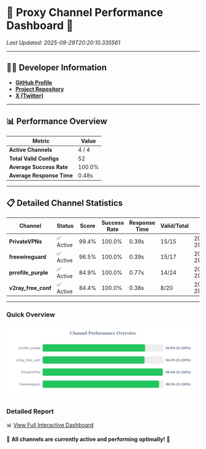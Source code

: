 # 🌟 Proxy Channel Performance Dashboard 🌟

_Last Updated: 2025-09-29T20:20:10.335561_

---

## 👩‍💻 Developer Information

- **[GitHub Profile](https://github.com/4n0nymou3)**  
- **[Project Repository](https://github.com/4n0nymou3/multi-proxy-config-fetcher)**  
- **[X (Twitter)](https://x.com/4n0nymou3)**  

---

## 📊 Performance Overview

| Metric                | Value       |
|-----------------------|-------------|
| **Active Channels**   | 4 / 4       |
| **Total Valid Configs** | 52          |
| **Average Success Rate** | 100.0%      |
| **Average Response Time** | 0.48s       |

---

## 📋 Detailed Channel Statistics

| Channel          | Status     | Score  | Success Rate | Response Time | Valid/Total | Last Success               |
|------------------|------------|--------|--------------|---------------|-------------|----------------------------|
| **PrivateVPNs**  | ✅ Active  | 99.4%  | 100.0% | 0.39s         | 15/15       | 2025-09-29T20:20:09.911662 |
| **freewireguard**  | ✅ Active  | 96.5%  | 100.0% | 0.39s         | 15/17       | 2025-09-29T20:20:10.333795 |
| **prrofile_purple**  | ✅ Active  | 84.9%  | 100.0% | 0.77s         | 14/24       | 2025-09-29T20:20:09.035286 |
| **v2ray_free_conf**  | ✅ Active  | 84.4%  | 100.0% | 0.38s         | 8/20       | 2025-09-29T20:20:09.481472 |

---

### Quick Overview
<div align="center">
  <a href="https://raw.githubusercontent.com/nullluser/NullRepo/refs/heads/main/assets/channel_stats_chart.svg">
    <img src="https://raw.githubusercontent.com/nullluser/NullRepo/refs/heads/main/assets/channel_stats_chart.svg" alt="Source Performance Statistics" width="800">
  </a>
</div>

### Detailed Report
📊 [View Full Interactive Dashboard](https://htmlpreview.github.io/?https://github.com/nullluser/NullRepo/blob/main/assets/performance_report.html)

🎉 **All channels are currently active and performing optimally!** 🎉

